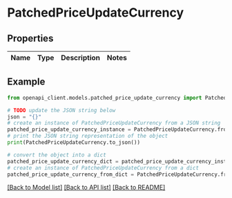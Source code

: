 # PatchedPriceUpdateCurrency


## Properties

Name | Type | Description | Notes
------------ | ------------- | ------------- | -------------

## Example

```python
from openapi_client.models.patched_price_update_currency import PatchedPriceUpdateCurrency

# TODO update the JSON string below
json = "{}"
# create an instance of PatchedPriceUpdateCurrency from a JSON string
patched_price_update_currency_instance = PatchedPriceUpdateCurrency.from_json(json)
# print the JSON string representation of the object
print(PatchedPriceUpdateCurrency.to_json())

# convert the object into a dict
patched_price_update_currency_dict = patched_price_update_currency_instance.to_dict()
# create an instance of PatchedPriceUpdateCurrency from a dict
patched_price_update_currency_from_dict = PatchedPriceUpdateCurrency.from_dict(patched_price_update_currency_dict)
```
[[Back to Model list]](../README.md#documentation-for-models) [[Back to API list]](../README.md#documentation-for-api-endpoints) [[Back to README]](../README.md)


